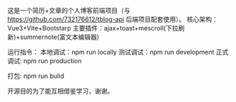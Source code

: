 <!--
 * @Author: FalseEndLess 732176612@qq.com
 * @Date: 2021-10-16 15:31:30
 * @LastEditors: FalseEndLess 732176612@qq.com
 * @LastEditTime: 2022-07-10 16:14:48
 * @FilePath: \tblog\README.md
 * @Description: 这是默认设置,请设置`customMade`, 打开koroFileHeader查看配置 进行设置: https://github.com/OBKoro1/koro1FileHeader/wiki/%E9%85%8D%E7%BD%AE
-->
这是一个简历+文章的个人博客前端项目（与 https://github.com/732176612/tblog-api 后端项目配套使用）。
核心架构：Vue3+Vite+Bootstarp
主要插件：ajax+toast+mescroll(下拉刷新)+summernote(富文本编辑器)

运行指令：
本地调试：npm run locally
测试调试：npm run development
正式调试: npm run production

打包:
npm run bulid

开源目的为了能互相借鉴学习，谢谢。